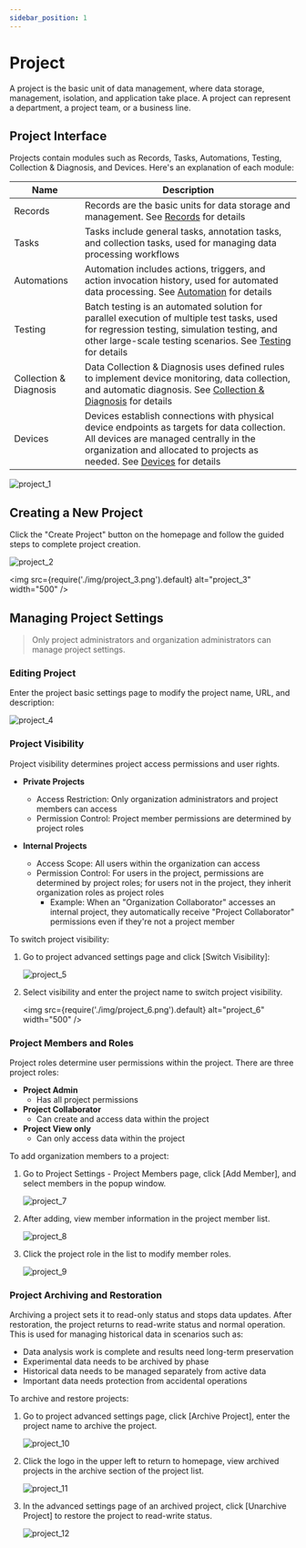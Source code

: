 ```yaml
---
sidebar_position: 1
---
```


# Project
A project is the basic unit of data management, where data storage, management, isolation, and application take place. A project can represent a department, a project team, or a business line.

## Project Interface
Projects contain modules such as Records, Tasks, Automations, Testing, Collection & Diagnosis, and Devices. Here's an explanation of each module:

| Name | Description |
| --- | --- |
| Records | Records are the basic units for data storage and management. See [Records](../record/1-quick-start-record.md) for details |
| Tasks | Tasks include general tasks, annotation tasks, and collection tasks, used for managing data processing workflows |
| Automations | Automation includes actions, triggers, and action invocation history, used for automated data processing. See [Automation](../../workflow/action/2-learn-coscene-action.md) for details |
| Testing | Batch testing is an automated solution for parallel execution of multiple test tasks, used for regression testing, simulation testing, and other large-scale testing scenarios. See [Testing](../../sim-and-tests/regression/1-intro.md) for details |
| Collection & Diagnosis | Data Collection & Diagnosis uses defined rules to implement device monitoring, data collection, and automatic diagnosis. See [Collection & Diagnosis](../../use-case/data-diagnosis/1-intro.md) for details |
| Devices | Devices establish connections with physical device endpoints as targets for data collection. All devices are managed centrally in the organization and allocated to projects as needed. See [Devices](../../device/1-device.md) for details |

![project_1](./img/project_1.png)

## Creating a New Project

Click the "Create Project" button on the homepage and follow the guided steps to complete project creation.

![project_2](./img/project_2.png)

<img src={require('./img/project_3.png').default} alt="project_3" width="500" />

## Managing Project Settings
> Only project administrators and organization administrators can manage project settings.

### Editing Project
Enter the project basic settings page to modify the project name, URL, and description:

![project_4](./img/project_4.png)

### Project Visibility
Project visibility determines project access permissions and user rights. 

- **Private Projects**
   - Access Restriction: Only organization administrators and project members can access
   - Permission Control: Project member permissions are determined by project roles

- **Internal Projects**
   - Access Scope: All users within the organization can access
   - Permission Control: For users in the project, permissions are determined by project roles; for users not in the project, they inherit organization roles as project roles
      - Example: When an "Organization Collaborator" accesses an internal project, they automatically receive "Project Collaborator" permissions even if they're not a project member

To switch project visibility:
1. Go to project advanced settings page and click [Switch Visibility]:

    ![project_5](./img/project_5.png)

2. Select visibility and enter the project name to switch project visibility.

    <img src={require('./img/project_6.png').default} alt="project_6" width="500" />

### Project Members and Roles
Project roles determine user permissions within the project. There are three project roles:
- **Project Admin**
   - Has all project permissions
- **Project Collaborator**
   - Can create and access data within the project
- **Project View only**
   - Can only access data within the project

To add organization members to a project:
1. Go to Project Settings - Project Members page, click [Add Member], and select members in the popup window.

    ![project_7](./img/project_7.png)

2. After adding, view member information in the project member list.

    ![project_8](./img/project_8.png)
   
3. Click the project role in the list to modify member roles.

    ![project_9](./img/project_9.png)

### Project Archiving and Restoration
Archiving a project sets it to read-only status and stops data updates. After restoration, the project returns to read-write status and normal operation. This is used for managing historical data in scenarios such as:
- Data analysis work is complete and results need long-term preservation
- Experimental data needs to be archived by phase
- Historical data needs to be managed separately from active data
- Important data needs protection from accidental operations

To archive and restore projects:
1. Go to project advanced settings page, click [Archive Project], enter the project name to archive the project.

    ![project_10](./img/project_10.png)

2. Click the logo in the upper left to return to homepage, view archived projects in the archive section of the project list.

    ![project_11](./img/project_11.png)

3. In the advanced settings page of an archived project, click [Unarchive Project] to restore the project to read-write status.

   ![project_12](./img/project_12.png)